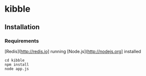 # kibble

## Installation

### Requirements

[Redis](http://redis.io] running
[Node.js](http://nodejs.org] installed

```
cd kibble
npm install
node app.js
```
